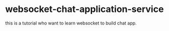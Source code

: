 # websocket-chat-application-service
this is a tutorial who want to learn websocket to build chat app.
